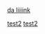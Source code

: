 [da liiiink](https://www.google.com/)

[test2](chrome://chrome-signin/)
[test2](https://mail.google.com/mail/u/0/#inbox)
